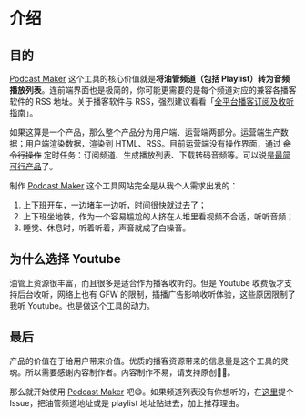 # 介绍

## 目的

[Podcast Maker](https://pcmaker.club/) 这个工具的核心价值就是**将油管频道（包括 Playlist）转为音频播放列表**。连前端界面也是极简的，你可能更需要的是每个频道对应的兼容各播客软件的 RSS 地址。关于播客软件与 RSS，强烈建议看看「[全平台播客订阅及收听指南](https://sspai.com/post/57960)」。

如果这算是一个产品，那么整个产品分为用户端、运营端两部分。运营端生产数据；用户端渲染数据，渲染到 HTML、RSS。目前运营端没有操作界面，通过 ~~命令行操作~~ 定时任务：订阅频道、生成播放列表、下载转码音频等。可以说是[最简可行产品](https://en.wikipedia.org/wiki/Minimum_viable_product)了。

制作 [Podcast Maker](https://pcmaker.club/) 这个工具网站完全是从我个人需求出发的：

1. 上下班开车，一边堵车一边听，时间很快就过去了；
2. 上下班坐地铁，作为一个容易尴尬的人挤在人堆里看视频不合适，听听音频；
3. 睡觉、休息时，听着听着，声音就成了白噪音。

## 为什么选择 Youtube

油管上资源很丰富，而且很多是适合作为播客收听的。但是 Youtube 收费版才支持后台收听，网络上也有 GFW 的限制，插播广告影响收听体验，这些原因限制了我听 Youtube。也是做这个工具的动力。

## 最后

产品的价值在于给用户带来价值。优质的播客资源带来的信息量是这个工具的灵魂。所以需要感谢内容制作者。内容制作不易，请支持原创💪🏻。

那么就开始使用  [Podcast Maker](https://pcmaker.club/) 吧😄。如果频道列表没有你想听的，在[这里](https://github.com/XUJiahua/podcast-maker/issues)提个 Issue，把油管频道地址或是 playlist 地址贴进去，加上推荐理由。




